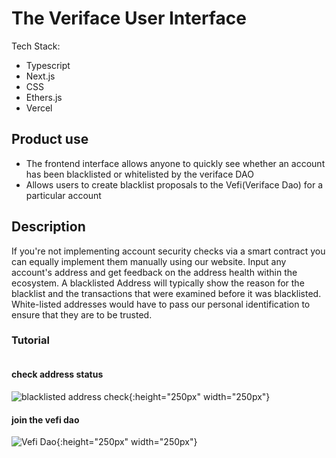 # The Veriface User Interface

Tech Stack:
- Typescript
- Next.js
- CSS
- Ethers.js
- Vercel

## Product use
- The frontend interface allows anyone to quickly see whether an account has been blacklisted
or whitelisted by the veriface DAO
- Allows users to create blacklist proposals to the Vefi(Veriface Dao) for a particular account


## Description 
If you're not implementing account security  checks via a smart contract you can equally implement them manually using our website. Input any account's address and get feedback on the address health within the ecosystem. A blacklisted Address will typically show the reason for the blacklist and the transactions that were examined before it was blacklisted. White-listed addresses would have to pass our personal identification to ensure that they are to be trusted.

### Tutorial
![<img src="https://cdn.discordapp.com/attachments/1041029251165585519/1047496240507662406/Screenshot_72.png" width="20"/>](https://cdn.discordapp.com/attachments/1041029251165585519/1047496240507662406/Screenshot_72.png)

#### check address status
![blacklisted address check](https://media.discordapp.net/attachments/1041029251165585519/1047496239807221800/Screenshot_74.png?width=1056&height=594){:height="250px" width="250px"} 

#### join the vefi dao
![Vefi Dao](https://user-images.githubusercontent.com/34872543/204822441-81c0e64c-6a86-411a-a44d-b741a68ce275.png){:height="250px" width="250px"} 
